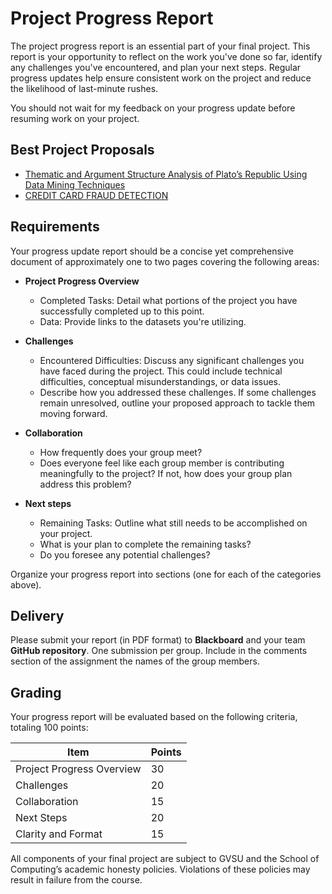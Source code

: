 # Project Progress Report

The project progress report is an essential part of your final project. This report is your opportunity to reflect on the work you've done so far, identify any challenges you've encountered, and plan your next steps. Regular progress updates help ensure consistent work on the project and reduce the likelihood of last-minute rushes.

You should not wait for my feedback on your progress update before resuming work on your project.

## Best Project Proposals

- [Thematic and Argument Structure Analysis of Plato’s Republic Using Data Mining Techniques](../assets/pdf/proposals/Plato-CIS635-Project.pdf)
- [CREDIT CARD FRAUD DETECTION]()
<!--
../assets/pdf/proposals/CreditCardFraudDetection.pdf -->

## Requirements

Your progress update report should be a concise yet comprehensive document of approximately one to two pages covering the following areas:

- **Project Progress Overview**

  - Completed Tasks: Detail what portions of the project you have successfully completed up to this point.
  - Data: Provide links to the datasets you're utilizing.

- **Challenges**

  - Encountered Difficulties: Discuss any significant challenges you have faced during the project. This could include technical difficulties, conceptual misunderstandings, or data issues.
  - Describe how you addressed these challenges. If some challenges remain unresolved, outline your proposed approach to tackle them moving forward.

- **Collaboration**

  - How frequently does your group meet?
  - Does everyone feel like each group member is contributing meaningfully to the project? If not, how does your group plan address this problem?

- **Next steps**

  - Remaining Tasks: Outline what still needs to be accomplished on your project.
  - What is your plan to complete the remaining tasks?
  - Do you foresee any potential challenges?

Organize your progress report into sections (one for each of the categories above).

## Delivery

Please submit your report (in PDF format) to **Blackboard** and your team **GitHub repository**. One submission per group. Include in the comments section of the assignment the names of the group members.

## Grading

Your progress report will be evaluated based on the following criteria, totaling 100 points:

| Item                      | Points |
| ------------------------- | ------ |
| Project Progress Overview | 30     |
| Challenges                | 20     |
| Collaboration             | 15     |
| Next Steps                | 20     |
| Clarity and Format        | 15     |

All components of your final project are subject to GVSU and the School of Computing’s academic honesty policies. Violations of these policies may result in failure from the course.

<!-- ### GitHub Repository Contribution (20 points)

- Regular and meaningful contributions to the project's GitHub repository.
- Include clear commit messages and documentation of changes.
- **Note:** If one team member's contribution is significantly less than other members, this member will lose these points. -->
